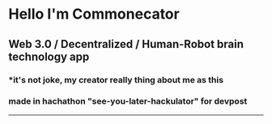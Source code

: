 <h1>Hello I'm Commonecator</h1>
<h2>Web 3.0 / Decentralized / Human-Robot brain technology app</h2>
<h3>*it's not joke, my creator really thing about me as this</h3>
<h3>made in hachathon "see-you-later-hackulator" for devpost</h3>
<hr>
